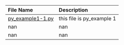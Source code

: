 | File Name                              | Description               |
|:---------------------------------------|:--------------------------|
| [py_example1-1.py](./py_example1-1.py) | this file is py_example 1 |
| nan                                    | nan                       |
| nan                                    | nan                       |